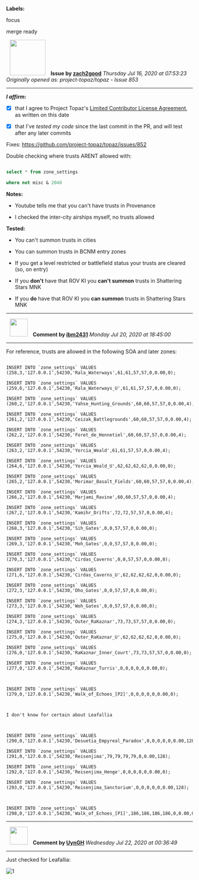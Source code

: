 **Labels:**

focus

merge ready



<a href="https://github.com/zach2good"><img src="https://avatars3.githubusercontent.com/u/1389729?v=4" width="96" height="96" hspace="10"></img></a> **Issue by [zach2good](https://github.com/zach2good)**
_Thursday Jul 16, 2020 at 07:53:23_
_Originally opened as: project-topaz/topaz - Issue 853_

----

<!-- place 'x' mark between square [] brackets to affirm: -->
**_I affirm:_**
- [x] that I agree to Project Topaz's [Limited Contributor License Agreement](http://project-topaz.com/blob/release/CONTRIBUTOR_AGREEMENT.md), as written on this date
- [x] that I've _tested my code_ since the last commit in the PR, and will test after any later commits

Fixes: https://github.com/project-topaz/topaz/issues/852

Double checking where trusts ARENT allowed with:
```sql
select * from zone_settings
where not misc & 2048
```

**Notes:**
- Youtube tells me that you can't have trusts in Provenance
- I checked the inter-city airships myself, no trusts allowed

**Tested:**
- You can't summon trusts in cities
- You can summon trusts in BCNM entry zones
- If you get a level restricted or battlefield status your trusts are cleared (so, on entry)
- If you **don't** have that ROV KI you **can't summon** trusts in Shattering Stars MNK
- If you **do** have that ROV KI you **can summon** trusts in Shattering Stars MNK


----
<a href="https://github.com/ibm2431"><img src="https://avatars3.githubusercontent.com/u/13112942?v=4" width="48" height="48" hspace="10"></img></a> **Comment by [ibm2431](https://github.com/ibm2431)**
_Monday Jul 20, 2020 at 18:45:00_

----

For reference, trusts are allowed in the following SOA and later zones:
```
INSERT INTO `zone_settings` VALUES (258,3,'127.0.0.1',54230,'Rala_Waterways',61,61,57,57,0,0.00,0);
INSERT INTO `zone_settings` VALUES (259,6,'127.0.0.1',54230,'Rala_Waterways_U',61,61,57,57,0,0.00,0);
INSERT INTO `zone_settings` VALUES (260,2,'127.0.0.1',54230,'Yahse_Hunting_Grounds',60,60,57,57,0,0.00,4);
INSERT INTO `zone_settings` VALUES (261,2,'127.0.0.1',54230,'Ceizak_Battlegrounds',60,60,57,57,0,0.00,4);
INSERT INTO `zone_settings` VALUES (262,2,'127.0.0.1',54230,'Foret_de_Hennetiel',60,60,57,57,0,0.00,4);
INSERT INTO `zone_settings` VALUES (263,2,'127.0.0.1',54230,'Yorcia_Weald',61,61,57,57,0,0.00,4);
INSERT INTO `zone_settings` VALUES (264,6,'127.0.0.1',54230,'Yorcia_Weald_U',62,62,62,62,0,0.00,0);
INSERT INTO `zone_settings` VALUES (265,2,'127.0.0.1',54230,'Morimar_Basalt_Fields',60,60,57,57,0,0.00,4);
INSERT INTO `zone_settings` VALUES (266,2,'127.0.0.1',54230,'Marjami_Ravine',60,60,57,57,0,0.00,4);
INSERT INTO `zone_settings` VALUES (267,2,'127.0.0.1',54230,'Kamihr_Drifts',72,72,57,57,0,0.00,4);
INSERT INTO `zone_settings` VALUES (268,3,'127.0.0.1',54230,'Sih_Gates',0,0,57,57,0,0.00,0);
INSERT INTO `zone_settings` VALUES (269,3,'127.0.0.1',54230,'Moh_Gates',0,0,57,57,0,0.00,0);
INSERT INTO `zone_settings` VALUES (270,3,'127.0.0.1',54230,'Cirdas_Caverns',0,0,57,57,0,0.00,0);
INSERT INTO `zone_settings` VALUES (271,6,'127.0.0.1',54230,'Cirdas_Caverns_U',62,62,62,62,0,0.00,0);
INSERT INTO `zone_settings` VALUES (272,3,'127.0.0.1',54230,'Dho_Gates',0,0,57,57,0,0.00,0);
INSERT INTO `zone_settings` VALUES (273,3,'127.0.0.1',54230,'Woh_Gates',0,0,57,57,0,0.00,0);
INSERT INTO `zone_settings` VALUES (274,3,'127.0.0.1',54230,'Outer_RaKaznar',73,73,57,57,0,0.00,0);
INSERT INTO `zone_settings` VALUES (275,0,'127.0.0.1',54230,'Outer_RaKaznar_U',62,62,62,62,0,0.00,0);
INSERT INTO `zone_settings` VALUES (276,0,'127.0.0.1',54230,'RaKaznar_Inner_Court',73,73,57,57,0,0.00,0);
INSERT INTO `zone_settings` VALUES (277,0,'127.0.0.1',54230,'RaKaznar_Turris',0,0,0,0,0,0.00,0);

INSERT INTO `zone_settings` VALUES (279,0,'127.0.0.1',54230,'Walk_of_Echoes_[P2]',0,0,0,0,0,0.00,0);

I don't know for certain about Leafallia

INSERT INTO `zone_settings` VALUES (290,0,'127.0.0.1',54230,'Desuetia_Empyreal_Paradox',0,0,0,0,0,0.00,128);
INSERT INTO `zone_settings` VALUES (291,0,'127.0.0.1',54230,'Reisenjima',79,79,79,79,0,0.00,128);
INSERT INTO `zone_settings` VALUES (292,0,'127.0.0.1',54230,'Reisenjima_Henge',0,0,0,0,0,0.00,0);
INSERT INTO `zone_settings` VALUES (293,0,'127.0.0.1',54230,'Reisenjima_Sanctorium',0,0,0,0,0,0.00,128);

INSERT INTO `zone_settings` VALUES (298,0,'127.0.0.1',54230,'Walk_of_Echoes_[P1]',186,186,186,186,0,0.00,0);
```


----
<a href="https://github.com/UynGH"><img src="https://avatars2.githubusercontent.com/u/40763842?v=4" width="48" height="48" hspace="10"></img></a> **Comment by [UynGH](https://github.com/UynGH)**
_Wednesday Jul 22, 2020 at 00:36:49_

----

Just checked for Leafallia:
![1](https://user-images.githubusercontent.com/40763842/88120828-24398780-cbc4-11ea-8395-6072bc07b328.jpg)

